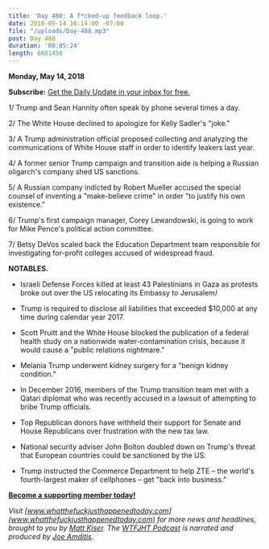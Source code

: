 ```yaml
---
title: 'Day 480: A f*cked-up feedback loop.'
date: 2018-05-14 16:14:00 -07:00
file: "/uploads/Day-480.mp3"
post: Day 480
duration: '00:05:24'
length: 6601450
---
```


**Monday, May 14, 2018**

**Subscribe:** [Get the Daily Update in your inbox for free.](https://whatthefuckjusthappenedtoday.com/subscribe/)

1/ Trump and Sean Hannity often speak by phone several times a day.

2/ The White House declined to apologize for Kelly Sadler's "joke."

3/ A Trump administration official proposed collecting and analyzing the communications of White House staff in order to identify leakers last year.

4/ A former senior Trump campaign and transition aide is helping a Russian oligarch's company shed US sanctions.

5/ A Russian company indicted by Robert Mueller accused the special counsel of inventing a "make-believe crime" in order "to justify his own existence."

6/ Trump's first campaign manager, Corey Lewandowski, is going to work for Mike Pence's political action committee.

7/ Betsy DeVos scaled back the Education Department team responsible for investigating for-profit colleges accused of widespread fraud.

**NOTABLES.**

* Israeli Defense Forces killed at least 43 Palestinians in Gaza as protests broke out over the US relocating its Embassy to Jerusalem/

* Trump is required to disclose all liabilities that exceeded $10,000 at any time during calendar year 2017.

* Scott Pruitt and the White House blocked the publication of a federal health study on a nationwide water-contamination crisis, because it would cause a "public relations nightmare."

* Melania Trump underwent kidney surgery for a "benign kidney condition."

* In December 2016, members of the Trump transition team met with a Qatari diplomat who was recently accused in a lawsuit of attempting to bribe Trump officials.

* Top Republican donors have withheld their support for Senate and House Republicans over frustration with the new tax law.

* National security adviser John Bolton doubled down on Trump's threat that European countries could be sanctioned by the US.

* Trump instructed the Commerce Department to help ZTE – the world's fourth-largest maker of cellphones – get "back into business."

**[Become a supporting member today!](https://whatthefuckjusthappenedtoday.com/membership/?utm_source=2017\+Donors&utm_campaign=8dccd905d9-&utm_medium=email&utm_term=0_3bd36f654c-8dccd905d9-169730397)**

*Visit [www.whatthefuckjusthappenedtoday.com](www.whatthefuckjusthappenedtoday.com) for more news and headlines, brought to you by [Matt Kiser](https://twitter.com/Matt_Kiser). The [WTFJHT Podcast](https://whatthefuckjusthappenedtoday.com/podcasts/) is narrated and produced by [Joe Amditis](https://twitter.com/jsamditis).*